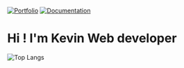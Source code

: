 [![Portfolio](https://img.shields.io/badge/Portfolio-%23000000.svg?style=for-the-badge&logo=vue.js)](https://www.kevindb.dev/)
[![Documentation](https://img.shields.io/badge/Documentation-%23000000.svg?style=for-the-badge&logo=astro&logoColor=#BC52EE)](https://kevindebenedetti.github.io/documentation/)

# Hi ! I'm Kevin Web developer

![Top Langs](https://github-readme-stats-beta-virid-33.vercel.app/api/top-langs/?username=kevindebenedetti&layout=compact&hide=html,css,smarty,shell,twig)
